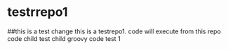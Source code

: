 # testrrepo1
##this is a test change
this is a testrepo1. code will execute from this repo
code child
test child groovy code test 1
